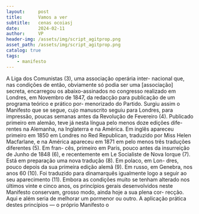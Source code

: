 ```yaml
---
layout:     post
title:      Vamos a ver
subtitle:   cenas ocoiasj
date:       2024-02-11
author:     VP
header-img: /assets/img/script_agitprop.png
asset_path: /assets/img/script_agitprop.png
catalog: true
tags:
    - manifesto
---
```


A Liga dos Comunistas (3), uma associação operária inter-
nacional que, nas condições de então, obviamente só podia ser
uma [associação] secreta, encarregou os abaixo-assinados no
congresso realizado em Londres, em Novembro de 1847, da
redacção para publicação de um programa teórico e prático por-
menorizado do Partido. Surgiu assim o Manifesto que se segue,
cujo manuscrito seguiu para Londres, para impressão, poucas
semanas antes da Revolução de Fevereiro (4). Publicado primeiro
em alemão, teve já nesta língua pelo menos doze edições dife-
rentes na Alemanha, na Inglaterra e na América. Em inglês
apareceu primeiro em 1850 em Londres no Red Republican,
traduzido por Miss Helen Macfarlane, e na América apareceu
em 1871 em pelo menos três traduções diferentes (5). Em fran-
cês, primeiro em Paris, pouco antes da insurreição de Junho de
1848 (6), e recentemente em Le Socialiste de Nova Iorque (7).
Está em preparação uma nova tradução (8). Em polaco, em Lon-
dres, pouco depois da sua primeira edição alemã (9). Em russo,
em Genebra, nos anos 60 (10). Foi traduzido para dinamarquês
igualmente logo a seguir ao seu aparecimento (11).
Embora as condições muito se tenham alterado nos últimos
vinte e cinco anos, os princípios gerais desenvolvidos neste
Manifesto conservam, grosso modo, ainda hoje a sua plena cor-
recção. Aqui e além seria de melhorar um pormenor ou outro.
A aplicação prática destes princípios — o próprio Manifesto o
